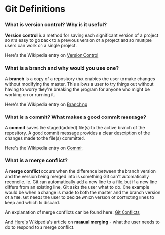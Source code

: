 # Git Definitions

### What is version control?  Why is it useful?

**Version control** is a method for saving each significant version of a project so it's easy to go back to a previous version of a project and so multiple users can work on a single project.

Here's the Wikipedia entry on [Version Control](https://en.wikipedia.org/wiki/Version_control)

### What is a branch and why would you use one?

A **branch** is a copy of a repository that enables the user to make changes without modifying the master.  This allows a user to try things out without having to worry they're breaking the program for anyone who might be working on or running it.

Here's the Wikipedia entry on [Branching](https://en.wikipedia.org/wiki/Branching_(version_control))

### What is a commit? What makes a good commit message?

A **commit** saves the staged(added) file(s) to the active branch of the repository.  A good commit message provides a clear description of the changes made to the file(s) committed.

Here's the Wikipedia entry on [Commit](https://en.wikipedia.org/wiki/Commit_(version_control))

### What is a merge conflict?

A **merge conflict** occurs when the difference between the branch version and the version being merged into is something Git can't automatically reconcile.  ie. Git can automatically add a new line to a file, but if a new line differs from an existing line, Git asks the user what to do.  One example would be when a change is made to both the master and the branch version of a file.  Git needs the user to decide which version of conflicting lines to keep and which to discard.

An explanation of merge conflicts can be found here: [Git Conflicts](http://imagej.net/Git_Conflicts)

And [Here's](https://en.wikipedia.org/wiki/Merge_(version_control)#Manual_merging) Wikipedia's article on **manual merging** - what the user needs to do to respond to a merge conflict.
